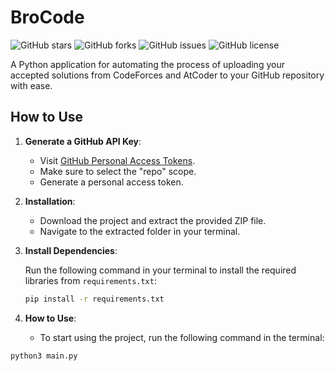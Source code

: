 # BroCode

![GitHub stars](https://img.shields.io/github/stars/YourUsername/BroCode?style=flat-square)
![GitHub forks](https://img.shields.io/github/forks/YourUsername/BroCode?style=flat-square)
![GitHub issues](https://img.shields.io/github/issues/YourUsername/BroCode?style=flat-square)
![GitHub license](https://img.shields.io/github/license/YourUsername/BroCode?style=flat-square)

A Python application for automating the process of uploading your accepted solutions from CodeForces and AtCoder to your GitHub repository with ease.

## How to Use

1. **Generate a GitHub API Key**:

   - Visit [GitHub Personal Access Tokens](https://github.com/settings/tokens).
   - Make sure to select the "repo" scope.
   - Generate a personal access token.

2. **Installation**:

   - Download the project and extract the provided ZIP file.
   - Navigate to the extracted folder in your terminal.

3. **Install Dependencies**:

   Run the following command in your terminal to install the required libraries from `requirements.txt`:

   ```bash
   pip install -r requirements.txt
4. **How to Use**:
   * To start using the project, run the following command in the terminal:

  ```
  python3 main.py
  ```

